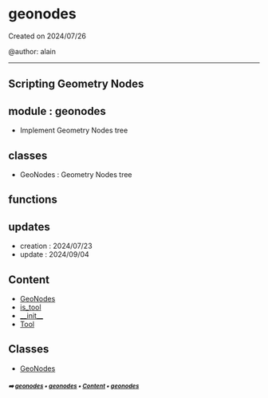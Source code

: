 # geonodes

Created on 2024/07/26

@author: alain

-----------------------------------------------------
Scripting Geometry Nodes
-----------------------------------------------------

module : geonodes
-----------------
- Implement Geometry Nodes tree

classes
-------
- GeoNodes      : Geometry Nodes tree

functions
---------

updates
-------
- creation : 2024/07/23
- update : 2024/09/04

## Content

- [GeoNodes](core-geono-geonodes.md#geonodes)
- [is_tool](core-geono-geonodes.md#is_tool)
- [\_\_init__](core-geono-geonodes.md#__init__)
- [Tool](core-geono-geonodes.md#tool)

## Classes



- [GeoNodes](core-geono-geonodes.md#geonodes)

##### <sub>:arrow_right: [geonodes](index.md#geonodes) :black_small_square: [geonodes](core-geono---geonodes.md#geonodes) :black_small_square: [Content](core-geono---geonodes.md#content) :black_small_square: [geonodes](core-geono---geonodes.md#geonodes)</sub>